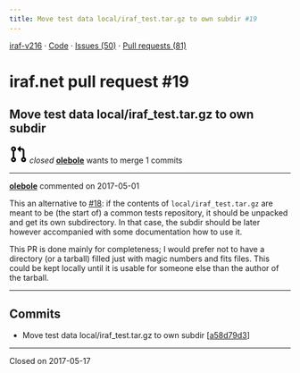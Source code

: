 ```yaml
---
title: Move test data local/iraf_test.tar.gz to own subdir #19
---
```


[iraf-v216](/iraf-v216) · [Code](https://github.com/iraf-community/iraf/tree/iraf-v216) · [Issues (50)](/iraf-v216/issues) · [Pull requests (81)](/iraf-v216/issues/pulls)

# iraf.net pull request #19
## Move test data local/iraf_test.tar.gz to own subdir
![closed](git-pull-request.svg) *closed* **[olebole](https://github.com/olebole)** wants to merge 1 commits

- - - -

**[olebole](https://github.com/olebole)** commented on 2017-05-01

This an alternative to [#18](https://iraf-community.github.io/iraf-v216/issues/18): if the contents of `local/iraf_test.tar.gz` are meant to be (the start of) a common tests repository, it should be unpacked and get its own subdirectory. In that case, the subdir should be later however accompanied with some documentation how to use it.  
  
This PR is done mainly for completeness; I would prefer not to have a directory (or a tarball) filled just with magic numbers and fits files. This could be kept locally until it is usable for someone else than the author of the tarball.
- - - -

## Commits

* Move test data local/iraf_test.tar.gz to own subdir [[a58d79d3](https://github.com/iraf-community/iraf/commit/a58d79d3025a79113aa886ea9bbb98d5737e56da)]

- - - -

Closed on 2017-05-17
